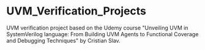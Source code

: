 # UVM_Verification_Projects

UVM verification project based on the Udemy course "Unveiling UVM in SystemVerilog language: From Building UVM Agents to Functional Coverage and Debugging Techniques" by Cristian Slav.
